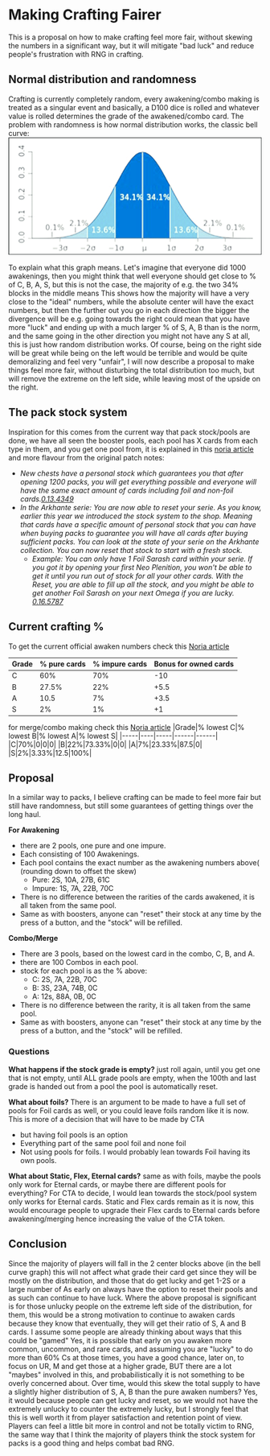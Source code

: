 # Making Crafting Fairer
This is a proposal on how to make crafting feel more fair, without skewing the numbers in a significant way, but it will mitigate "bad luck" and reduce people's frustration with RNG in crafting.

## Normal distribution and randomness
Crafting is currently completely random, every awakening/combo making is treated as a singular event and basically, a D100 dice is rolled and whatever value is rolled determines the grade of the awakened/combo card. The problem with randomness is how normal distribution works, the classic bell curve:
![Alt text](Normal-distribution-bell-shaped-curve.png?raw=true "Title")

To explain what this graph means. Let's imagine that everyone did 1000 awakenings, then you might think that well everyone should get close to % of C, B, A, S, but this is not the case, the majority of e.g. the two 34% blocks in the middle means 
This shows how the majority will have a very close to the "ideal" numbers, while the absolute center will have the exact numbers, but then the further out you go in each direction the bigger the divergence will be e.g. going towards the right could mean that you have more "luck" and ending up with a much larger % of S, A, B than is the norm, and the same going in the other direction you might not have any S at all, this is just how random distribution works. Of course, being on the right side will be great while being on the left would be terrible and would be quite demoralizing and feel very "unfair", I will now describe a proposal to make things feel more fair, without disturbing the total distribution too much, but will remove the extreme on the left side, while leaving most of the upside on the right.

## The pack stock system
Inspiration for this comes from the current way that pack stock/pools are done, we have all seen the booster pools, each pool has X cards from each type in them, and you get one pool from, it is explained in this [noria article](https://noria.crosstheages.com/hc/en-gb/articles/19685337754385-Mythic-and-Permanent-Series) and more flavour from the original patch notes:
* <I>New chests have a personal stock which guarantees you that after opening 1200 packs, you will get everything possible and everyone will have the same exact amount of cards including foil and non-foil cards.[0.13.4349](https://github.com/crosstheages/public-data/blob/main/patch-notes.md#0134349-patch)
* In the Arkhante serie: You are now able to reset your serie. As you know, earlier this year we introduced the stock system to the shop. Meaning that cards have a specific amount of personal stock that you can have when buying packs to guarantee you will have all cards after buying sufficient packs. You can look at the state of your serie on the Arkhante collection. You can now reset that stock to start with a fresh stock.
  * Example: You can only have 1 Foil Sarash card within your serie. If you got it by opening your first Neo Plenition, you won't be able to get it until you run out of stock for all your other cards. With the Reset, you are able to fill up all the stock, and you might be able to get another Foil Sarash on your next Omega if you are lucky. [0.16.5787](https://github.com/crosstheages/public-data/blob/main/patch-notes.md#0165787-patch)</I>

## Current crafting %
To get the current official awaken numbers check this [Noria article](https://noria.crosstheages.com/hc/en-gb/articles/17715859811089-Awakening)

|Grade|% pure cards|% impure cards|Bonus for owned cards|
|-----|----|-----|------|
|C|60%|70%|-10|
|B|27.5%|22%|+5.5|
|A|10.5|7%|+3.5|
|S|2%|1%|+1|

for merge/combo making check this [Noria article](https://noria.crosstheages.com/hc/en-gb/articles/17715860877713-Merge)
|Grade|% lowest C|% lowest B|% lowest A|% lowest S|
|-----|----|-----|------|------|
|C|70%|0|0|0|
|B|22%|73.33%|0|0|
|A|7%|23.33%|87.5|0|
|S|2%|3.33%|12.5|100%|

## Proposal
In a similar way to packs, I believe crafting can be made to feel more fair but still have randomness, but still some guarantees of getting things over the long haul.

**For Awakening**
* there are 2 pools, one pure and one impure.
* Each consisting of 100 Awakenings.
* Each pool contains the exact number as the awakening numbers above( (rounding down to offset the skew)
  * Pure: 2S, 10A, 27B, 61C
  * Impure: 1S, 7A, 22B, 70C
* There is no difference between the rarities of the cards awakened, it is all taken from the same pool.
* Same as with boosters, anyone can "reset" their stock at any time by the press of a button, and the "stock" will be refilled.

**Combo/Merge**
* There are 3 pools, based on the lowest card in the combo, C, B, and A.
* there are 100 Combos in each pool.
* stock for each pool is as the % above:
  * C: 2S, 7A, 22B, 70C
  * B: 3S, 23A, 74B, 0C
  * A: 12s, 88A, 0B, 0C
* There is no difference between the rarity, it is all taken from the same pool.
* Same as with boosters, anyone can "reset" their stock at any time by the press of a button, and the "stock" will be refilled.

### Questions
**What happens if the stock grade is empty?**
just roll again, until you get one that is not empty, until ALL grade pools are empty, when the 100th and last grade is handed out from a pool the pool is automatically reset.

**What about foils?**
There is an argument to be made to have a full set of pools for Foil cards as well, or you could leave foils random like it is now. This is more of a decision that will have to be made by CTA
* but having foil pools is an option
* Everything part of the same pool foil and none foil
* Not using pools for foils.
I would probably lean towards Foil having its own pools.

**What about Static, Flex, Eternal cards?**
same as with foils, maybe the pools only work for Eternal cards, or maybe there are different pools for everything? For CTA to decide, I would lean towards the stock/pool system only works for Eternal cards. Static and Flex cards remain as it is now, this would encourage people to upgrade their Flex cards to Eternal cards before awakening/merging hence increasing the value of the CTA token.

## Conclusion
Since the majority of players will fall in the 2 center blocks above (in the bell curve graph) this will not affect what grade their card get since they will be mostly on the distribution, and those that do get lucky and get 1-2S or a large number of As early on always have the option to reset their pools and as such can continue to have luck. Where the above proposal is significant is for those unlucky people on the extreme left side of the distribution, for them, this would be a strong motivation to continue to awaken cards because they know that eventually, they will get their ratio of S, A and B cards. I assume some people are already thinking about ways that this could be "gamed" Yes, it is possible that early on you awaken more common, uncommon, and rare cards, and assuming you are "lucky" to do more than 60% Cs at those times, you have a good chance, later on, to focus on UR, M and get those at a higher grade, BUT there are a lot "maybes" involved in this, and probabilistically it is not something to be overly concerned about. Over time, would this skew the total supply to have a slightly higher distribution of S, A, B than the pure awaken numbers? Yes, it would because people can get lucky and reset, so we would not have the extremely unlucky to counter the extremely lucky, but I strongly feel that this is well worth it from player satisfaction and retention point of view. Players can feel a little bit more in control and not be totally victim to RNG, the same way that I think the majority of players think the stock system for packs is a good thing and helps combat bad RNG.


